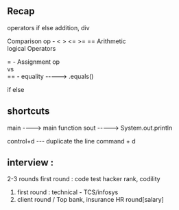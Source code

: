 ## Recap 

operators 
if else 
addition, div

Comparison op  -  < > <= >=  ==
Arithmetic    
logical Operators 


 =     - Assignment op   
 vs        
 ==   - equality   -----> .equals()


if else 

## shortcuts 
main ----> main function 
sout -----> System.out.println

control+d   --- duplicate the line
command + d











## interview :
2-3 rounds 
first round : code test 
hacker rank, codility 
1. first round : technical - TCS/infosys
2. client round  / Top bank, insurance 
 HR round[salary]